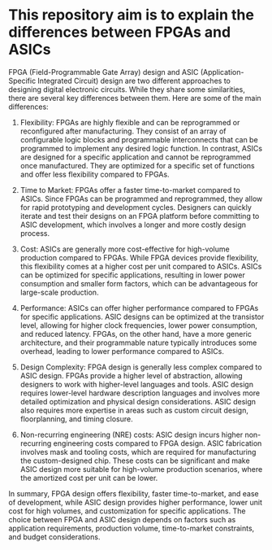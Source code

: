 # This repository aim is to explain the differences between FPGAs and ASICs

FPGA (Field-Programmable Gate Array) design and ASIC (Application-Specific Integrated Circuit) design are two different approaches to designing digital electronic circuits. While they share some similarities, there are several key differences between them. Here are some of the main differences:

1. Flexibility: FPGAs are highly flexible and can be reprogrammed or reconfigured after manufacturing. They consist of an array of configurable logic blocks and programmable interconnects that can be programmed to implement any desired logic function. In contrast, ASICs are designed for a specific application and cannot be reprogrammed once manufactured. They are optimized for a specific set of functions and offer less flexibility compared to FPGAs.

2. Time to Market: FPGAs offer a faster time-to-market compared to ASICs. Since FPGAs can be programmed and reprogrammed, they allow for rapid prototyping and development cycles. Designers can quickly iterate and test their designs on an FPGA platform before committing to ASIC development, which involves a longer and more costly design process.

3. Cost: ASICs are generally more cost-effective for high-volume production compared to FPGAs. While FPGA devices provide flexibility, this flexibility comes at a higher cost per unit compared to ASICs. ASICs can be optimized for specific applications, resulting in lower power consumption and smaller form factors, which can be advantageous for large-scale production.

4. Performance: ASICs can offer higher performance compared to FPGAs for specific applications. ASIC designs can be optimized at the transistor level, allowing for higher clock frequencies, lower power consumption, and reduced latency. FPGAs, on the other hand, have a more generic architecture, and their programmable nature typically introduces some overhead, leading to lower performance compared to ASICs.

5. Design Complexity: FPGA design is generally less complex compared to ASIC design. FPGAs provide a higher level of abstraction, allowing designers to work with higher-level languages and tools. ASIC design requires lower-level hardware description languages and involves more detailed optimization and physical design considerations. ASIC design also requires more expertise in areas such as custom circuit design, floorplanning, and timing closure.

6. Non-recurring engineering (NRE) costs: ASIC design incurs higher non-recurring engineering costs compared to FPGA design. ASIC fabrication involves mask and tooling costs, which are required for manufacturing the custom-designed chip. These costs can be significant and make ASIC design more suitable for high-volume production scenarios, where the amortized cost per unit can be lower.

In summary, FPGA design offers flexibility, faster time-to-market, and ease of development, while ASIC design provides higher performance, lower unit cost for high volumes, and customization for specific applications. The choice between FPGA and ASIC design depends on factors such as application requirements, production volume, time-to-market constraints, and budget considerations.

